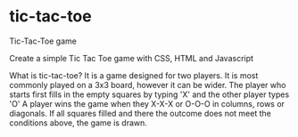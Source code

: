 # tic-tac-toe
Tic-Tac-Toe game

Create a simple Tic Tac Toe game with CSS, HTML and Javascript

What is tic-tac-toe?
It is a game designed for two players. It is most commonly played on a 3x3 board, however it can be wider.
The player who starts first fills in the empty squares by typing 'X' and the other player types 'O'
A player wins the game when they X-X-X or O-O-O in columns, rows or diagonals.
If all squares filled and there the outcome does not meet the conditions above, the game is drawn.
